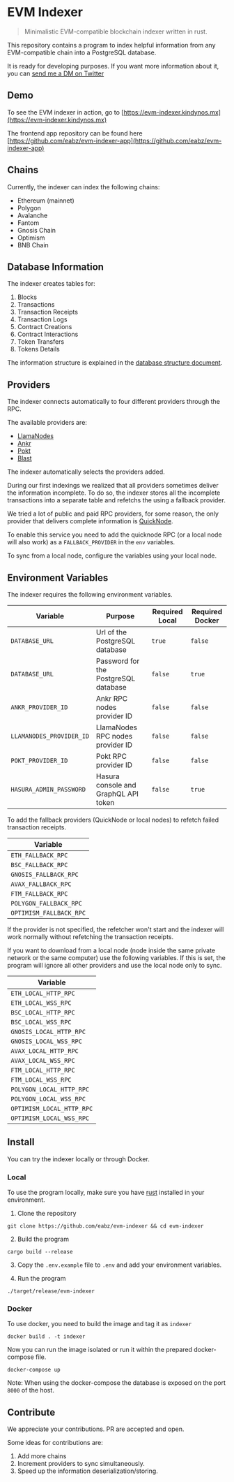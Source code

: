 # EVM Indexer

> Minimalistic EVM-compatible blockchain indexer written in rust.

This repository contains a program to index helpful information from any EVM-compatible chain into a PostgreSQL database.

It is ready for developing purposes. If you want more information about it, you can [send me a DM on Twitter](https://twitter.com/eaberrueta)

## Demo

To see the EVM indexer in action, go to [https://evm-indexer.kindynos.mx](https://evm-indexer.kindynos.mx)

The frontend app repository can be found here [https://github.com/eabz/evm-indexer-app](https://github.com/eabz/evm-indexer-app)

## Chains

Currently, the indexer can index the following chains:

- Ethereum (mainnet)
- Polygon
- Avalanche
- Fantom
- Gnosis Chain
- Optimism
- BNB Chain

## Database Information

The indexer creates tables for:

1. Blocks
2. Transactions
3. Transaction Receipts
4. Transaction Logs
5. Contract Creations
6. Contract Interactions
7. Token Transfers
8. Tokens Details

The information structure is explained in the [database structure document](./doc/DATABASE.md).

## Providers

The indexer connects automatically to four different providers through the RPC.

The available providers are:

- [LlamaNodes](https://llamanodes.com)
- [Ankr](https://www.ankr.com/rpc)
- [Pokt](https://www.pokt.network/)
- [Blast](https://blastapi.io)

The indexer automatically selects the providers added.

During our first indexings we realized that all providers sometimes deliver the information incomplete. To do so, the indexer stores all the incomplete transactions into a separate table and refetchs the using a fallback provider.

We tried a lot of public and paid RPC providers, for some reason, the only provider that delivers complete information is [QuickNode](https://www.quicknode.com/).

To enable this service you need to add the quicknode RPC (or a local node will also work) as a `FALLBACK_PROVIDER` in the `env` variables.

To sync from a local node, configure the variables using your local node.

## Environment Variables

The indexer requires the following environment variables.

| Variable                 | Purpose                              | Required Local | Required Docker |
| ------------------------ | ------------------------------------ | -------------- | --------------- |
| `DATABASE_URL`           | Url of the PostgreSQL database       | `true`         | `false `        |
| `DATABASE_URL`           | Password for the PostgreSQL database | `false`        | `true `         |
| `ANKR_PROVIDER_ID`       | Ankr RPC nodes provider ID           | `false `       | `false `        |
| `LLAMANODES_PROVIDER_ID` | LlamaNodes RPC nodes provider ID     | `false `       | `false `        |
| `POKT_PROVIDER_ID`       | Pokt RPC provider ID                 | `false `       | `false `        |
| `HASURA_ADMIN_PASSWORD`  | Hasura console and GraphQL API token | `false `       | `true `         |

To add the fallback providers (QuickNode or local nodes) to refetch failed transaction receipts.

| Variable                |
| ----------------------- |
| `ETH_FALLBACK_RPC`      |
| `BSC_FALLBACK_RPC`      |
| `GNOSIS_FALLBACK_RPC`   |
| `AVAX_FALLBACK_RPC`     |
| `FTM_FALLBACK_RPC`      |
| `POLYGON_FALLBACK_RPC`  |
| `OPTIMISM_FALLBACK_RPC` |

If the provider is not specified, the refetcher won't start and the indexer will work normally without refetching the transaction receipts.

If you want to download from a local node (node inside the same private network or the same computer) use the following variables.
If this is set, the program will ignore all other providers and use the local node only to sync.

| Variable                  |
| ------------------------- |
| `ETH_LOCAL_HTTP_RPC`      |
| `ETH_LOCAL_WSS_RPC`       |
| `BSC_LOCAL_HTTP_RPC`      |
| `BSC_LOCAL_WSS_RPC`       |
| `GNOSIS_LOCAL_HTTP_RPC`   |
| `GNOSIS_LOCAL_WSS_RPC`    |
| `AVAX_LOCAL_HTTP_RPC`     |
| `AVAX_LOCAL_WSS_RPC`      |
| `FTM_LOCAL_HTTP_RPC`      |
| `FTM_LOCAL_WSS_RPC`       |
| `POLYGON_LOCAL_HTTP_RPC`  |
| `POLYGON_LOCAL_WSS_RPC`   |
| `OPTIMISM_LOCAL_HTTP_RPC` |
| `OPTIMISM_LOCAL_WSS_RPC`  |

## Install

You can try the indexer locally or through Docker.

### Local

To use the program locally, make sure you have [rust](https://www.rust-lang.org/tools/install) installed in your environment.

1. Clone the repository

```
git clone https://github.com/eabz/evm-indexer && cd evm-indexer
```

2. Build the program

```
cargo build --release
```

3. Copy the `.env.example` file to `.env` and add your environment variables.

4. Run the program

```
./target/release/evm-indexer
```

### Docker

To use docker, you need to build the image and tag it as `indexer`

```
docker build . -t indexer
```

Now you can run the image isolated or run it within the prepared docker-compose file.

```
docker-compose up
```

Note: When using the docker-compose the database is exposed on the port `8000` of the host.

## Contribute

We appreciate your contributions. PR are accepted and open.

Some ideas for contributions are:

1. Add more chains
2. Increment providers to sync simultaneously.
3. Speed up the information deserialization/storing.
